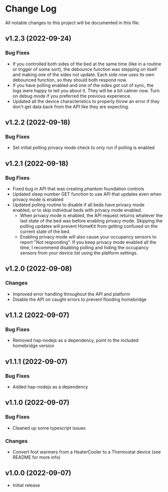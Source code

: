 # Change Log

All notable changes to this project will be documented in this file.

## v1.2.3 (2022-09-24)

### Bug Fixes

- If you controlled both sides of the bed at the same time (like in a routine or trigger of some sort), 
  the debounce function was stepping on itself and making one of the sides not update. Each side now 
  uses its own debounced function, so they should both respond now.
- If you have polling enabled and one of the sides got out of sync, the logs were happy to tell you about it.
  They will be a bit calmer now. Turn on debug mode if you preferred the previous experience.
- Updated all the device characteristics to properly throw an error if they don't get data back from the 
  API like they are expecting. 

## v1.2.2 (2022-09-18)

### Bug Fixes

- Set initial polling privacy mode check to only run if polling is enabled

## v1.2.1 (2022-09-18)

### Bug Fixes

- Fixed bug in API that was creating phantom foundation controls
- Updated sleep number GET function to use API that updates even when privacy mode is enabled
- Updated polling routine to disable if all beds have privacy mode enabled, or to skip individual
  beds with privacy mode enabled. 
  - When privacy mode is enabled, the API request returns whatever the last state of the bed was
    before enabling privacy mode. Skipping the polling updates will prevent HomeKit from getting
    confused on the current state of the bed.
  - Enabling privacy mode will also cause your occupancy sensors to report "Not responding". If
    you keep privacy mode enabled all the time, I recommend disabling polling and hiding the 
    occupancy sensors from your device list using the platform settings. 

## v1.2.0 (2022-09-08)

### Changes

- Improved error handling throughout the API and platform
- Disable the API on caught errors to prevent flooding homebridge

## v1.1.2 (2022-09-07)

### Bug Fixes

- Removed hap-nodejs as a dependency, point to the included homebridge version

## v1.1.1 (2022-09-07)

### Bug Fixes

- Added hap-nodejs as a dependency

## v1.1.0 (2022-09-07)

### Bug Fixes

- Cleaned up some typescript issues

### Changes

- Convert foot warmers from a HeaterCooler to a Thermostat device (see README for more info)

## v1.0.0 (2022-09-07)

- Initial release
